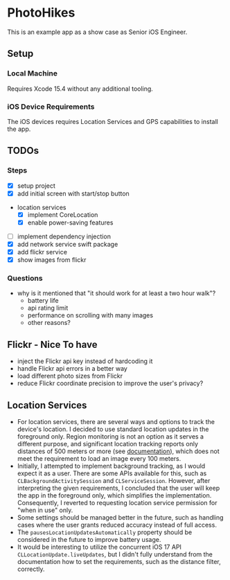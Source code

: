 # PhotoHikes

This is an example app as a show case as Senior iOS Engineer.

## Setup

### Local Machine
Requires Xcode 15.4 without any additional tooling.

### iOS Device Requirements
The iOS devices requires Location Services and GPS capabilities to install the app. 


## TODOs

### Steps
- [x] setup project
- [x] add initial screen with start/stop button
- location services
  - [x] implement CoreLocation
  - [x] enable power-saving features
- [ ] implement dependency injection
- [x] add network service swift package
- [x] add flickr service
- [x] show images from flickr

### Questions
- why is it mentioned that "it should work for at least a two hour walk"?
  - battery life
  - api rating limit
  - performance on scrolling with many images
  - other reasons?


## Flickr - Nice To have
- inject the Flickr api key instead of hardcoding it
- handle Flickr api errors in a better way
- load different photo sizes from Flickr
- reduce Flickr coordinate precision to improve the user's privacy?
 
 
## Location Services
- For location services, there are several ways and options to track the device's location. I decided to use standard location updates in the foreground only. Region monitoring is not an option as it serves a different purpose, and significant location tracking reports only distances of 500 meters or more (see [documentation](https://developer.apple.com/documentation/corelocation/cllocationmanager/1423531-startmonitoringsignificantlocati)), which does not meet the requirement to load an image every 100 meters.
- Initially, I attempted to implement background tracking, as I would expect it as a user. There are some APIs available for this, such as `CLBackgroundActivitySession` and `CLServiceSession`. However, after interpreting the given requirements, I concluded that the user will keep the app in the foreground only, which simplifies the implementation. Consequently, I reverted to requesting location service permission for "when in use" only.
- Some settings should be managed better in the future, such as handling cases where the user grants reduced accuracy instead of full access.
- The `pausesLocationUpdatesAutomatically` property should be considered in the future to improve battery usage.
- It would be interesting to utilize the concurrent iOS 17 API `CLLocationUpdate.liveUpdates`, but I didn't fully understand from the documentation how to set the requirements, such as the distance filter, correctly.
